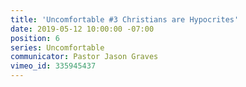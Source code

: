 ```yaml
---
title: 'Uncomfortable #3 Christians are Hypocrites'
date: 2019-05-12 10:00:00 -07:00
position: 6
series: Uncomfortable
communicator: Pastor Jason Graves
vimeo_id: 335945437
---
```


